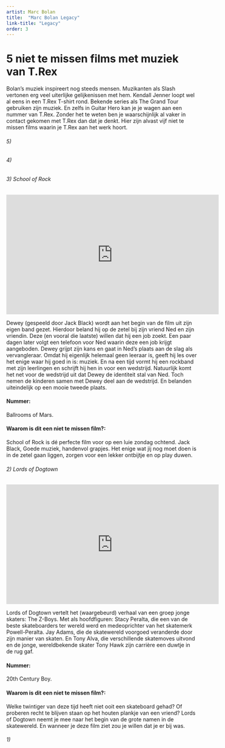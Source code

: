 ```yaml
---
artist: Marc Bolan
title:  "Marc Bolan Legacy"
link-title: "Legacy"
order: 3
---
```


# 5 niet te missen films met muziek van T.Rex

Bolan’s muziek inspireert nog steeds mensen. Muzikanten als Slash vertonen erg veel uiterlijke gelijkenissen met hem. Kendall Jenner loopt wel al eens in een T.Rex T-shirt rond. Bekende series als The Grand Tour gebruiken zijn muziek. En zelfs in Guitar Hero kan je je wagen aan een nummer van T.Rex. Zonder het te weten ben je waarschijnlijk al vaker in contact gekomen met T.Rex dan dat je denkt. Hier zijn alvast vijf niet te missen films waarin je T.Rex aan het werk hoort. 

<h6> 5) </h6>

<h6> 4) </h6>

<h6> 3) School of Rock </h6>
<iframe width="560" height="315" src="https://www.youtube.com/embed/3PsUJFEBC74" frameborder="0" allowfullscreen></iframe>
Dewey (gespeeld door Jack Black) wordt aan het begin van de film uit zijn eigen band gezet. Hierdoor beland hij op de zetel bij zijn vriend Ned en zijn vriendin. Deze (en vooral die laatste) willen dat hij een job zoekt. Een paar dagen later volgt een telefoon voor Ned waarin deze een job krijgt aangeboden. Dewey grijpt zijn kans en gaat in Ned’s plaats aan de slag als vervangleraar. Omdat hij eigenlijk helemaal geen leeraar is, geeft hij les over het enige waar hij goed in is: muziek. En na een tijd vormt hij een rockband met zijn leerlingen en schrijft hij hen in voor een wedstrijd. Natuurlijk komt het net voor de wedstrijd uit dat Dewey de identiteit stal van Ned. Toch nemen de kinderen samen met Dewey deel aan de wedstrijd. En belanden uiteindelijk op een mooie tweede plaats. #### Nummer: <br>
Ballrooms of Mars.#### Waarom is dit een niet te missen film?: <br>
School of Rock is dé perfecte film voor op een luie zondag ochtend. Jack Black, Goede muziek, handenvol grapjes. Het enige wat jij  nog moet doen is in de zetel gaan liggen, zorgen voor een lekker ontbijtje en op play duwen.

<h6> 2) Lords of Dogtown </h6>
<iframe width="560" height="315" src="https://www.youtube.com/embed/BmXeGwbGVCE" frameborder="0" allowfullscreen></iframe>Lords of Dogtown vertelt het (waargebeurd) verhaal van een groep jonge skaters: The Z-Boys. Met als hoofdfiguren: Stacy Peralta, die een van de beste skateboarders ter wereld werd en medeoprichter van het skatemerk Powell-Peralta. Jay Adams, die de skatewereld voorgoed veranderde door zijn manier van skaten.  En Tony Alva, die verschillende skatemoves uitvond en de jonge, wereldbekende skater Tony Hawk zijn carrière een duwtje in de rug gaf.#### Nummer:<br> 
20th Century Boy.
#### Waarom is dit een niet te missen film?: <br>
Welke twintiger van deze tijd heeft niet ooit een skateboard gehad? Of proberen recht te blijven staan op het houten plankje van een vriend? Lords of Dogtown neemt je mee naar het begin van de grote namen in de skatewereld. En wanneer je deze film ziet zou je willen dat je er bij was.

<h6> 1) </h6>